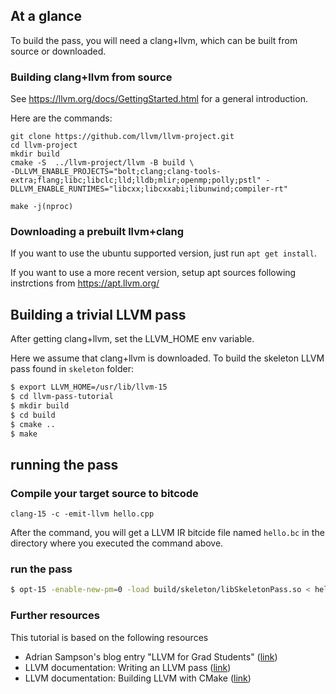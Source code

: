 
## At a glance ##

To build the pass, you will need a clang+llvm,
which can be built from source or downloaded.


### Building clang+llvm from source

See https://llvm.org/docs/GettingStarted.html for
a general introduction.

Here are the commands:

```
git clone https://github.com/llvm/llvm-project.git
cd llvm-project
mkdir build
cmake -S  ../llvm-project/llvm -B build \
-DLLVM_ENABLE_PROJECTS="bolt;clang;clang-tools-extra;flang;libc;libclc;lld;lldb;mlir;openmp;polly;pstl" -DLLVM_ENABLE_RUNTIMES="libcxx;libcxxabi;libunwind;compiler-rt"

make -j(nproc)

```

### Downloading a prebuilt llvm+clang

If you want to use the ubuntu supported version,
just run `apt get install`.

If you want to use a more recent version,
setup apt sources following instrctions from
https://apt.llvm.org/


## Building a trivial LLVM pass ##

After getting clang+llvm, set the LLVM_HOME env variable.

Here we assume that clang+llvm is downloaded. 
To build the skeleton LLVM pass found in `skeleton` folder:
```bash
$ export LLVM_HOME=/usr/lib/llvm-15
$ cd llvm-pass-tutorial
$ mkdir build
$ cd build
$ cmake ..
$ make
```


## running the pass

### Compile your target source to bitcode

```
clang-15 -c -emit-llvm hello.cpp 
```
After the command, you will get a LLVM IR bitcide file named `hello.bc`
in the directory where you executed the command above.

### run the pass

```bash
$ opt-15 -enable-new-pm=0 -load build/skeleton/libSkeletonPass.so < hello.bc > /dev/null
```


### Further resources
This tutorial is based on the following resources

- Adrian Sampson's blog entry "LLVM for Grad Students" ([link](http://adriansampson.net/blog/llvm.html))
- LLVM documentation: Writing an LLVM pass ([link](http://llvm.org/docs/WritingAnLLVMPass.html))
- LLVM documentation: Building LLVM with CMake ([link](http://llvm.org/docs/CMake.html#cmake-out-of-source-pass))
